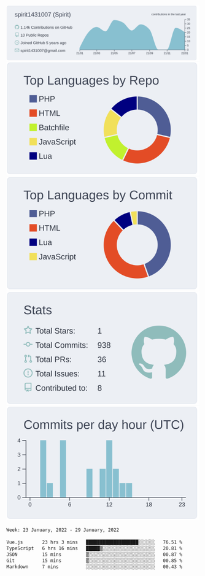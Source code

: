 [![](https://raw.githubusercontent.com/spirit1431007/spirit1431007/master/profile-summary-card-output/nord_bright/0-profile-details.svg)](https://git.io/spiritx)
[![](https://raw.githubusercontent.com/spirit1431007/spirit1431007/master/profile-summary-card-output/nord_bright/1-repos-per-language.svg)](https://git.io/spiritx) [![](https://raw.githubusercontent.com/spirit1431007/spirit1431007/master/profile-summary-card-output/nord_bright/2-most-commit-language.svg)](https://git.io/spiritx)
[![](https://raw.githubusercontent.com/spirit1431007/spirit1431007/master/profile-summary-card-output/nord_bright/3-stats.svg)](https://git.io/spiritx) [![](https://raw.githubusercontent.com/spirit1431007/spirit1431007/master/profile-summary-card-output/nord_bright/4-productive-time.svg)](https://git.io/spiritx)

<!--START_SECTION:waka-->
```text
Week: 23 January, 2022 - 29 January, 2022

Vue.js       23 hrs 3 mins   ███████████████████░░░░░░   76.51 % 
TypeScript   6 hrs 16 mins   █████▒░░░░░░░░░░░░░░░░░░░   20.81 % 
JSON         15 mins         ▒░░░░░░░░░░░░░░░░░░░░░░░░   00.87 % 
Git          15 mins         ▒░░░░░░░░░░░░░░░░░░░░░░░░   00.85 % 
Markdown     7 mins          ░░░░░░░░░░░░░░░░░░░░░░░░░   00.43 % 
```
<!--END_SECTION:waka-->
